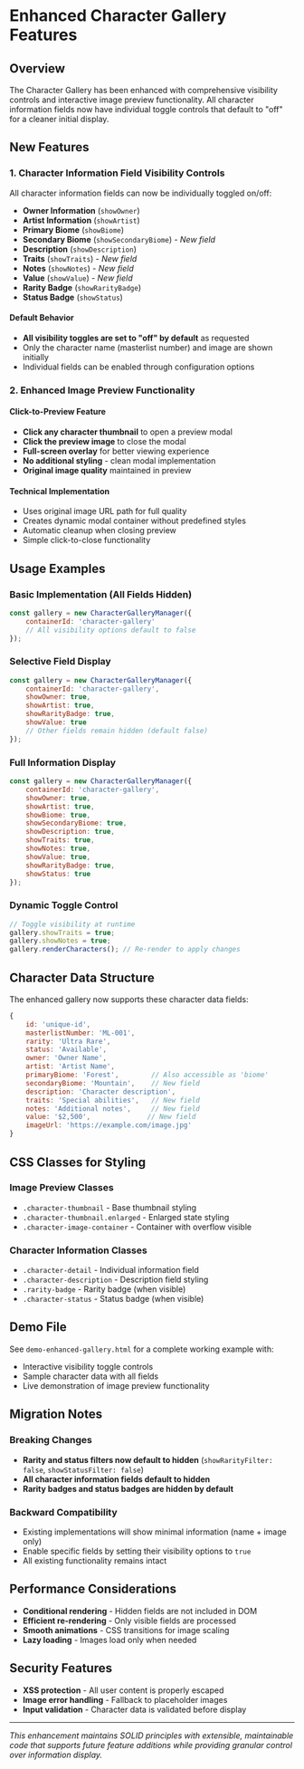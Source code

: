 # Enhanced Character Gallery Features

## Overview

The Character Gallery has been enhanced with comprehensive visibility controls and interactive image preview functionality. All character information fields now have individual toggle controls that default to "off" for a cleaner initial display.

## New Features

### 1. Character Information Field Visibility Controls

All character information fields can now be individually toggled on/off:

- **Owner Information** (`showOwner`)
- **Artist Information** (`showArtist`) 
- **Primary Biome** (`showBiome`)
- **Secondary Biome** (`showSecondaryBiome`) - *New field*
- **Description** (`showDescription`)
- **Traits** (`showTraits`) - *New field*
- **Notes** (`showNotes`) - *New field*
- **Value** (`showValue`) - *New field*
- **Rarity Badge** (`showRarityBadge`)
- **Status Badge** (`showStatus`)

#### Default Behavior
- **All visibility toggles are set to "off" by default** as requested
- Only the character name (masterlist number) and image are shown initially
- Individual fields can be enabled through configuration options

### 2. Enhanced Image Preview Functionality

#### Click-to-Preview Feature
- **Click any character thumbnail** to open a preview modal
- **Click the preview image** to close the modal
- **Full-screen overlay** for better viewing experience
- **No additional styling** - clean modal implementation
- **Original image quality** maintained in preview

#### Technical Implementation
- Uses original image URL path for full quality
- Creates dynamic modal container without predefined styles
- Automatic cleanup when closing preview
- Simple click-to-close functionality

## Usage Examples

### Basic Implementation (All Fields Hidden)

```javascript
const gallery = new CharacterGalleryManager({
    containerId: 'character-gallery'
    // All visibility options default to false
});
```

### Selective Field Display

```javascript
const gallery = new CharacterGalleryManager({
    containerId: 'character-gallery',
    showOwner: true,
    showArtist: true,
    showRarityBadge: true,
    showValue: true
    // Other fields remain hidden (default false)
});
```

### Full Information Display

```javascript
const gallery = new CharacterGalleryManager({
    containerId: 'character-gallery',
    showOwner: true,
    showArtist: true,
    showBiome: true,
    showSecondaryBiome: true,
    showDescription: true,
    showTraits: true,
    showNotes: true,
    showValue: true,
    showRarityBadge: true,
    showStatus: true
});
```

### Dynamic Toggle Control

```javascript
// Toggle visibility at runtime
gallery.showTraits = true;
gallery.showNotes = true;
gallery.renderCharacters(); // Re-render to apply changes
```

## Character Data Structure

The enhanced gallery now supports these character data fields:

```javascript
{
    id: 'unique-id',
    masterlistNumber: 'ML-001',
    rarity: 'Ultra Rare',
    status: 'Available',
    owner: 'Owner Name',
    artist: 'Artist Name',
    primaryBiome: 'Forest',        // Also accessible as 'biome'
    secondaryBiome: 'Mountain',    // New field
    description: 'Character description',
    traits: 'Special abilities',   // New field
    notes: 'Additional notes',     // New field
    value: '$2,500',              // New field
    imageUrl: 'https://example.com/image.jpg'
}
```

## CSS Classes for Styling

### Image Preview Classes
- `.character-thumbnail` - Base thumbnail styling
- `.character-thumbnail.enlarged` - Enlarged state styling
- `.character-image-container` - Container with overflow visible

### Character Information Classes
- `.character-detail` - Individual information field
- `.character-description` - Description field styling
- `.rarity-badge` - Rarity badge (when visible)
- `.character-status` - Status badge (when visible)

## Demo File

See `demo-enhanced-gallery.html` for a complete working example with:
- Interactive visibility toggle controls
- Sample character data with all fields
- Live demonstration of image preview functionality

## Migration Notes

### Breaking Changes
- **Rarity and status filters now default to hidden** (`showRarityFilter: false`, `showStatusFilter: false`)
- **All character information fields default to hidden**
- **Rarity badges and status badges are hidden by default**

### Backward Compatibility
- Existing implementations will show minimal information (name + image only)
- Enable specific fields by setting their visibility options to `true`
- All existing functionality remains intact

## Performance Considerations

- **Conditional rendering** - Hidden fields are not included in DOM
- **Efficient re-rendering** - Only visible fields are processed
- **Smooth animations** - CSS transitions for image scaling
- **Lazy loading** - Images load only when needed

## Security Features

- **XSS protection** - All user content is properly escaped
- **Image error handling** - Fallback to placeholder images
- **Input validation** - Character data is validated before display

---

*This enhancement maintains SOLID principles with extensible, maintainable code that supports future feature additions while providing granular control over information display.*